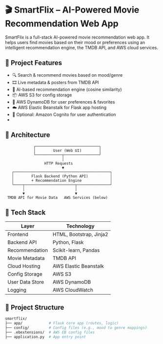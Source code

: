 # 🎬 SmartFlix – AI-Powered Movie Recommendation Web App

SmartFlix is a full-stack AI-powered movie recommendation web app. It helps users find movies based on their mood or preferences using an intelligent recommendation engine, the TMDB API, and AWS cloud services.

## 🚀 Project Features

- 🔍 Search & recommend movies based on mood/genre
- 🎞️ Live metadata & posters from TMDB API
- 🤖 AI-based recommendation engine (cosine similarity)
- 📦 AWS S3 for config storage
- 💾 AWS DynamoDB for user preferences & favorites
- ☁️ AWS Elastic Beanstalk for Flask app hosting
- 🔐 Optional: Amazon Cognito for user authentication
- 
## 🧱 Architecture

                 ┌─────────────────────────────┐
                 │        User (Web UI)        │
                 └────────────┬────────────────┘
                              │
                      HTTP Requests
                              ▼
       ┌────────────────────────────────────────────┐
       │        Flask Backend (Python API)          │
       │        + Recommendation Engine             │
       └────┬───────────────────────┬───────────────┘
            │                       │
            ▼                       ▼
     TMDB API for Movie Data   AWS Services (below)



## 🧰 Tech Stack

| Layer             | Technology                                |
|------------------|--------------------------------------------|
| Frontend         | HTML, Bootstrap, Jinja2                    |
| Backend API      | Python, Flask                              |
| Recommendation   | Scikit-learn, Pandas                       |
| Movie Metadata   | TMDB API                                   |
| Cloud Hosting    | AWS Elastic Beanstalk                      |
| Config Storage   | AWS S3                                     |
| User Data Store  | AWS DynamoDB                               |
| Logging          | AWS CloudWatch                             |

## 📁 Project Structure

```bash
smartflix/
├── app/            # Flask core app (routes, logic)
├── config/         # Config files (e.g., mood to genre mappings)
├── .ebextensions/  # AWS EB config files
├── application.py  # App entry point
